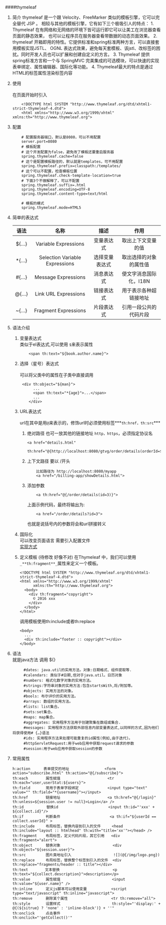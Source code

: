 ####thymeleaf
1.  简介
    thymeleaf 是一个跟 Velocity、FreeMarker 类似的模板引擎，它可以完全替代 JSP 。
    相较与其他的模板引擎，它有如下三个极吸引人的特点：
        1. Thymeleaf 在有网络和无网络的环境下皆可运行即它可以让美工在浏览器查看页面的静态效果，
        也可以让程序员在服务器查看带数据的动态页面效果。
        2. thymeleaf 开箱即用的特性。它提供标准和spring标准两种方言，可以直接套用模板实现JSTL、 OGNL
        表达式效果，避免每天套模板、该jstl、改标签的困扰。同时开发人员也可以扩展和创建自定义的方言。
        3. Thymeleaf 提供spring标准方言和一个与 SpringMVC 完美集成的可选模块，可以快速的实现表单绑定、属性编辑器、国际化等功能。
        4. Thymeleaf最大的特点是通过HTML的标签属性渲染标签内容
2.  使用<br>        
    在页面开始时引入
    ```$xslt
        <!DOCTYPE html SYSTEM "http://www.thymeleaf.org/dtd/xhtml1-strict-thymeleaf-4.dtd">
        <html xmlns="http://www.w3.org/1999/xhtml" xmlns:th="http://www.thymeleaf.org">
    ```
3.  配置    
    ```$xslt
        # 配置服务器端口，默认是8080，可以不用配置
        server.port=8080
        # 模板配置
        # 这个开发配置为false，避免改了模板还要重启服务器
        spring.thymeleaf.cache=false
        # 这个是配置模板路径的，默认就是templates，可不用配置
        spring.thymeleaf.prefix=classpath:/templates/
        # 这个可以不配置，检查模板位置
        spring.thymeleaf.check-template-location=true
        # 下面3个不做解释了，可以不配置
        spring.thymeleaf.suffix=.html
        spring.thymeleaf.encoding=UTF-8
        spring.thymeleaf.content-type=text/html
        
        # 模板的模式
        spring.thymeleaf.mode=HTML5
    ```
    
4.  简单的表达式
        
    |语法|名称|描述|作用|
    |:-------:|:------:|:-------:|:-------:|
    |${…}|Variable Expressions|变量表达式|取出上下文变量的值|
    |*{…}|Selection Variable Expressions|选择变量表达式	|取出选择的对象的属性值|
    |#{…}|Message Expressions|消息表达式|使文字消息国际化，I18N|
    |@{…}|Link URL Expressions|链接表达式|用于表示各种超链接地址|
    |~{…}|Fragment Expressions|片段表达式|	引用一段公共的代码片段|	 
    
    
       
5. 语法介绍    
    1. 变量表达式<br>
        类似于el表达式,可以使用 `$`来表示属性
        ```$xslt
            <span th:text="${book.author.name}">  
        ```
    2.  选择（星号）表达式 <br>  
        可以将父类中的属性在子类中直接调用
        ```$xslt
         <div th:object="${man}">  
              ...  
              <span th:text="*{age}">...</span>  
              ...  
            </div>  

        ```
    3. URL表达式 <br>   
        url在其中是用`@`来表示的，修饰url时必须使用标签***`th:href，th:src`***
        1.  绝对路径 也可一放其他的链接地址 `http，https`，必须指定协议名
              ```$xslt
              <a href="details.html" 
                 th:href="@{http://localhost:8080/gtvg/order/details(orderId=${o.id})}">view</a>
              ```
        2.  上下文路径 要以 /开头  
               ```$xslt
                   比如路径为 http://localhost:8080/myapp
                   <a href="/billing-app/showDetails.html">
               ```
        3.  添加参数
            ```aidl
                <a th:href="@{/order/details(id=3)}">
            ```
            上面示例代码，最终将输出为:
            ```aidl
                <a href="/order/details?id=3">
            ```
            也就是说括号内的参数将会和url拼接转义
            
    4. 国际化<br> 
        可以改变页面语言 需要引入配置文件<br> 
        [实现方式](https://blog.csdn.net/u010714901/article/details/51581424)
           
    5. 定义模板  (待修改 好像不对)
        在Thymeleaf 中，我们可以使用`_**th:fragment**_`属性来定义一个模板。
        ```$xslt
        <!DOCTYPE html SYSTEM "http://www.thymeleaf.org/dtd/xhtml1-strict-thymeleaf-4.dtd">
        <html xmlns="http://www.w3.org/1999/xhtml"
              xmlns:th="http://www.thymeleaf.org">
          <body>
            <div th:fragment="copyright">
              © 2016 xxx
            </div>
          </body>
        </html>
        ```
        调用模板使用th:include或者th:replace
        ```$xslt
        <body>
          ...
          <div th:include="footer :: copyright"></div> 
        </body>

        ```
6.  语法 <br>
    就是java方法   调用 ${}
    ```aidl
         #dates: java.util的实用方法。对象:日期格式、组件提取等.
         #calendars: 类似于#日期,但对于java.util。日历对象
         #numbers: 格式化数字对象的实用方法。
         #strings:字符串对象的实用方法:包含startsWith,将/附加等。
         #objects: 实用方法的对象。
         #bools: 布尔评价的实用方法。
         #arrays: 数组的实用方法。
         #lists: list集合。
         #sets:set集合。
         #maps: map集合。
         #aggregates: 实用程序方法用于创建聚集在数组或集合.
         #messages: 实用程序方法获取外部信息内部变量表达式,以同样的方式,因为他们将获得使用# {…}语法
         #ids: 实用程序方法来处理可能重复的id属性(例如,由于迭代)。
         #httpServletRequest:用于web应用中获取request请求的参数
         #session:用于web应用中获取session的参数
    ```
    
7. 常用属性  
    ```aidl
    h:action      表单提交的地址    　　　       <form action="subscribe.html" th:action="@{/subscribe}">
    th:each        属性赋值    　　　　　　　   　 <tr th:each="user,userStat:${users}">
    th:field       常用于表单字段绑定             <input type="text" value="" th:field="*{username}"></input>
    th:href        链接地址    　　　　　　　    　<a th:href="@{/login}" th:unless=${session.user != null}>Login</a> />
    th:id    　　   替换id    　　　       　     <input th:id="'xxx' + ${collect.id}"/>
    th:if          判断条件    　　　　          　<a th:if="${userId == collect.userId}" >
    th:include     布局标签，替换内容到引入的文件     <head th:include="layout :: htmlhead" th:with="title='xx'"></head> />
    th:fragment    布局标签，定义代码片段，其它引用   <div th:fragment="alert">
    th:object      替换对象    　　　            　 <div th:object="${session.user}">
    th:src         图片类地址引入    　　          　![](@{/img/logo.png})
    th:replace     布局标签，替换整个标签到引入的文件  <div th:replace="fragments/header :: title"></div>
    th:text    　  文本替换    　　               　<p th:text="${collect.description}">description</p>
    th:value       属性赋值    　　                <input th:value="${user.name}" />
    th:inline      定义js脚本可以使用变量           <script type="text/javascript" th:inline="javascript">
    th:remove      删除某个属性    　　　        　 <tr th:remove="all"> 
    th:style       设置样式    　　　　　　　　      th:style="'display:' + @{(${sitrue} ? 'none' : 'inline-block')} + ''"
    th:onclick     点击事件    　　　　　　         th:onclick="'getCollect()'"

    ```  
